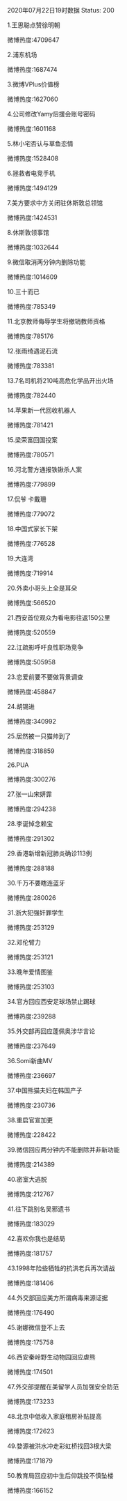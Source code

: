 2020年07月22日19时数据
Status: 200

1.王思聪点赞徐明朝

微博热度:4709647

2.浦东机场

微博热度:1687474

3.微博VPlus价值榜

微博热度:1627060

4.公司修改Yamy后援会账号密码

微博热度:1601168

5.林小宅否认与草鱼恋情

微博热度:1528408

6.拯救者电竞手机

微博热度:1494129

7.美方要求中方关闭驻休斯敦总领馆

微博热度:1424531

8.休斯敦领事馆

微博热度:1032644

9.微信取消两分钟内删除功能

微博热度:1014609

10.三十而已

微博热度:785349

11.北京教师侮辱学生将撤销教师资格

微博热度:785176

12.张雨绮遇泥石流

微博热度:783381

13.7名司机将210吨高危化学品开出火场

微博热度:782440

14.苹果新一代回收机器人

微博热度:781421

15.梁荣富回国投案

微博热度:780571

16.河北警方通报铁锹杀人案

微博热度:779899

17.侃爷 卡戴珊

微博热度:779072

18.中国式家长下架

微博热度:776528

19.大连湾

微博热度:719914

20.外卖小哥头上全是耳朵

微博热度:566520

21.西安首位观众为看电影往返150公里

微博热度:520559

22.江疏影呼吁良性职场竞争

微博热度:505958

23.恋爱前要不要做背景调查

微博热度:458847

24.胡锡进

微博热度:340992

25.居然被一只猫帅到了

微博热度:318859

26.PUA

微博热度:300276

27.张一山宋妍霏

微博热度:294238

28.李诞悼念赖宝

微博热度:291302

29.香港新增新冠肺炎确诊113例

微博热度:288188

30.千万不要瞎连蓝牙

微博热度:280026

31.浙大犯强奸罪学生

微博热度:253129

32.邓伦臂力

微博热度:253121

33.晚年爱情图鉴

微博热度:253103

34.官方回应西安足球场禁止踢球

微博热度:239288

35.外交部再回应蓬佩奥涉华言论

微博热度:237649

36.Somi新曲MV

微博热度:236697

37.中国熊猫夫妇在韩国产子

微博热度:230736

38.重启官宣加更

微博热度:228422

39.微信回应两分钟内不能删除并非新功能

微博热度:214389

40.密室大逃脱

微博热度:212767

41.往下跳别名吴邪遗书

微博热度:183029

42.喜欢你我也是结局

微博热度:181757

43.1998年险些牺牲的抗洪老兵再次请战

微博热度:181406

44.外交部回应美方所谓病毒来源证据

微博热度:176490

45.谢娜微信登不上去

微博热度:175758

46.西安秦岭野生动物园回应虐熊

微博热度:174501

47.外交部提醒在美留学人员加强安全防范

微博热度:173233

48.北京中低收入家庭租房补贴提高

微博热度:172623

49.婺源被洪水冲走彩虹桥找回3根大梁

微博热度:171879

50.教育局回应初中生后仰跳投不慎坠楼

微博热度:166152

